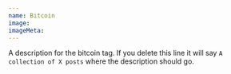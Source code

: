 ```yaml
---
name: Bitcoin
image:
imageMeta:
---
```

A description for the bitcoin tag. If you delete this line it will say
`A collection of X posts` where the description should go.
